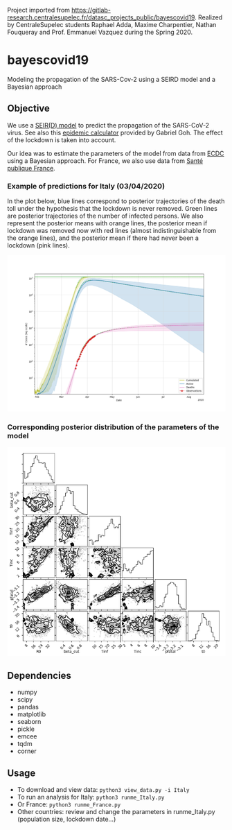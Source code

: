Project imported from https://gitlab-research.centralesupelec.fr/datasc_projects_public/bayescovid19.
Realized by CentraleSupelec students Raphael Adda, Maxime Charpentier, Nathan Fouqueray and Prof. Emmanuel Vazquez during the Spring 2020.  


# bayescovid19

Modeling the propagation of the SARS-Cov-2 using a SEIRD model and a Bayesian approach

## Objective

We use a [SEIR(D) model](https://en.wikipedia.org/wiki/Compartmental_models_in_epidemiology#The_SEIR_model) to predict the propagation of the SARS-CoV-2 virus. See also this [epidemic calculator](http://gabgoh.github.io/COVID/index.html) provided by Gabriel Goh. The effect of the lockdown is taken into account.

Our idea was to estimate the parameters of the model from data from [ECDC](https://www.ecdc.europa.eu/en/covid-19-pandemic) using a Bayesian approach. For France, we also use data from [Santé publique France](https://www.santepubliquefrance.fr/maladies-et-traumatismes/maladies-et-infections-respiratoires/infection-a-coronavirus/articles/infection-au-nouveau-coronavirus-sars-cov-2-covid-19-france-et-monde).

### Example of predictions for Italy (03/04/2020)

In the plot below, blue lines correspond to posterior trajectories of the death toll under the hypothesis that the lockdown is never removed. Green lines are posterior trajectories of the number of infected persons. We also represent the posterior means with orange lines, the posterior mean if lockdown was removed now with red lines (almost indistinguishable from the orange lines), and the posterior mean if there had never been a lockdown (pink lines).

![](prediction.png)


### Corresponding posterior distribution of the parameters of the model
![](posterior_distribution.png)

## Dependencies
*  numpy
*  scipy
*  pandas
*  matplotlib
*  seaborn
*  pickle
*  emcee
*  tqdm
*  corner

## Usage
* To download and view data:
`python3 view_data.py -i Italy `
* To run an analysis for Italy:
`python3 runme_Italy.py`
* Or France:
`python3 runme_France.py`
* Other countries: review and change the parameters in runme_Italy.py (population size, lockdown date...)



